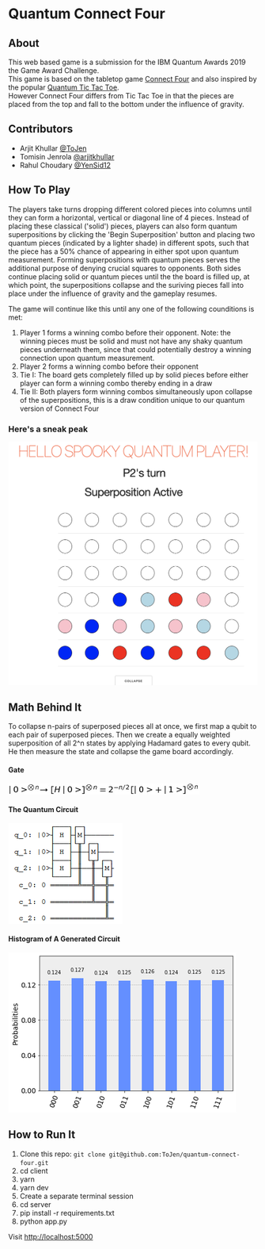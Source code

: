# Quantum Connect Four

## About

This web based game is a submission for the IBM Quantum Awards 2019  the Game Award Challenge.
<br/>
This game is based on the tabletop game [Connect Four](https://en.wikipedia.org/wiki/Connect_Four) and also inspired by the popular [Quantum Tic Tac Toe](http://quantumtictactoe.com). 
<br/>
However Connect Four differs from Tic Tac Toe in that the pieces are placed from the top and fall to the bottom under the influence of gravity.

## Contributors
- Arjit Khullar [@ToJen](https://github.com/arjitkhullar)
- Tomisin Jenrola [@arjitkhullar](https://github.com/ToJen)
- Rahul Choudary [@YenSid12](https://github.com/YenSid12)

## How To Play
The players take turns dropping different colored pieces into columns until they can form a horizontal, vertical or diagonal line of 4 pieces. Instead of placing these classical ('solid') pieces, players can also form quantum superpositions by clicking the 'Begin Superposition' button and placing two quantum pieces (indicated by a lighter shade) in different spots, such that the piece has a 50% chance of appearing in either spot upon quantum measurement. Forming superpositions with quantum pieces serves the additional purpose of denying crucial squares to opponents. Both sides continue placing solid or quantum pieces until the the board is filled up, at which point, the superpositions collapse and the suriving pieces fall into place under the influence of gravity and the gameplay resumes. 

The game will continue like this until any one of the following counditions is met:
1. Player 1 forms a winning combo before their opponent. Note: the winning pieces must be solid and must not have any shaky quantum pieces underneath them, since that could potentially destroy a winning connection upon quantum measurement.
2. Player 2 forms a winning combo before their opponent
3. Tie I: The board gets completely filled up by solid pieces before either player can form a winning combo thereby ending in a draw
4. Tie II: Both players form winning combos simultaneously upon collapse of the superpositions, this is a draw condition unique to our quantum version of Connect Four

### Here's a sneak peak
![screenshot](./assets/gameplay.png)

## Math Behind It
To collapse n-pairs of superposed pieces all at once, we first map a qubit to each pair of superposed pieces. Then we create a equally weighted superposition of all 2^n states by applying Hadamard gates to every qubit. He then measure the state and collapse the game board accordingly.
#### Gate
![quantum ciruit](./assets/equation.png)
<br/>

#### The Quantum Circuit
![quantum gate](./assets/image.png)

#### Histogram of A Generated Circuit
![HISTOGRAM](./assets/histogram.png)

<!-- 
## Using Docker (Recommended)

1. `docker-compose up --build --force-recreate --always-recreate-deps` -->

## How to Run It

1. Clone this repo: `git clone git@github.com:ToJen/quantum-connect-four.git`
2. cd client
3. yarn
4. yarn dev
5. Create a separate terminal session
6. cd server
7. pip install -r requirements.txt
8. python app.py

Visit <http://localhost:5000>
<!-- 
## Deploying

1. `docker-compose -f docker-compose.prod.yaml up --build` -->
